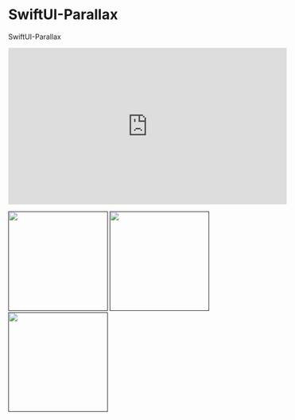 # SwiftUI-Parallax
SwiftUI-Parallax



 <p align="center">
 

<iframe id="video" width="560" height="315" src="https://github.com/mahmut-salih-cicek/SwiftUI-Parallax/blob/main/SwiftUI-Parallax/RPReplay_Final1653491381.mp4?raw=true" frameborder="0" allow="autoplay; encrypted-media" allowfullscreen></iframe>
 
<a href = ""><img src="https://github.com/mahmut-salih-cicek/SwiftUI-Parallax/blob/main/SwiftUI-Parallax/RPReplay_Final1653491381.mp4?raw=true" width="200px"></a>
<a href = ""><img src="https://github.com/mahmut-salih-cicek/Swift-UI-Login-App/blob/main/ss/Screen%20Shot%202022-05-09%20at%2023.19.44.png?raw=true" width="200px"></a>
<a href = ""><img src="https://github.com/mahmut-salih-cicek/Swift-UI-Login-App/blob/main/ss/Screen%20Shot%202022-05-09%20at%2023.19.49.png?raw=true" width="200px"></a>


</p>
